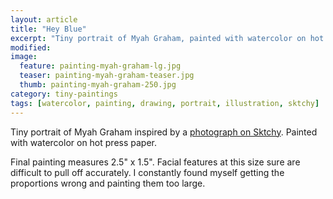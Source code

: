 ```yaml
---
layout: article
title: "Hey Blue"
excerpt: "Tiny portrait of Myah Graham, painted with watercolor on hot press paper."
modified: 
image: 
  feature: painting-myah-graham-lg.jpg
  teaser: painting-myah-graham-teaser.jpg
  thumb: painting-myah-graham-250.jpg
category: tiny-paintings
tags: [watercolor, painting, drawing, portrait, illustration, sktchy]
---
```


Tiny portrait of Myah Graham inspired by a [photograph on Sktchy]("http://sktchy.com/gAj7DH). Painted with watercolor on hot press paper. 

Final painting measures 2.5\" x 1.5\". Facial features at this size sure are difficult to pull off accurately. I constantly found myself getting the proportions wrong and painting them too large.

